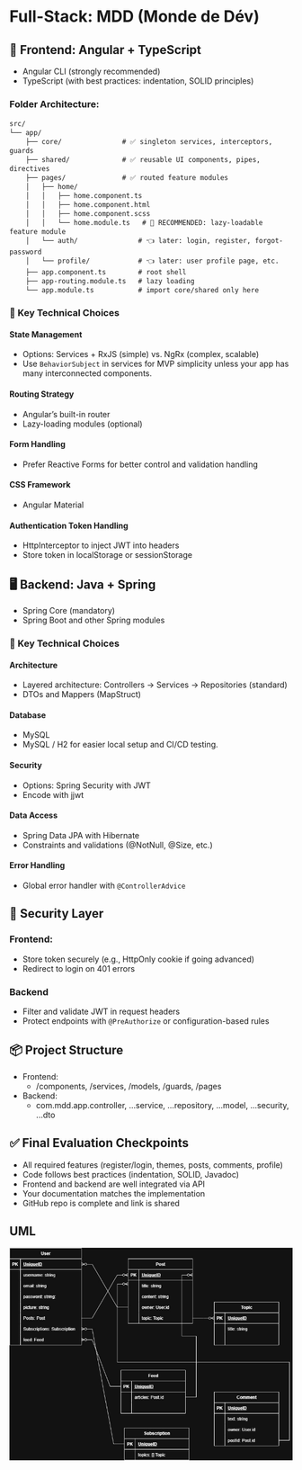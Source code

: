 # Full-Stack: MDD (Monde de Dév)

## 🔧 Frontend: Angular + TypeScript

- Angular CLI (strongly recommended)
- TypeScript (with best practices: indentation, SOLID principles)

### Folder Architecture:

```
src/
└── app/
    ├── core/               # ✅ singleton services, interceptors, guards
    ├── shared/             # ✅ reusable UI components, pipes, directives
    ├── pages/              # ✅ routed feature modules
    │   ├── home/
    │   │   ├── home.component.ts
    │   │   ├── home.component.html
    │   │   ├── home.component.scss
    │   │   └── home.module.ts   # 🔄 RECOMMENDED: lazy-loadable feature module
    │   └── auth/               # 👈 later: login, register, forgot-password
    │   └── profile/            # 👈 later: user profile page, etc.
    ├── app.component.ts        # root shell
    ├── app-routing.module.ts   # lazy loading
    └── app.module.ts           # import core/shared only here
```

### 📌 Key Technical Choices

#### State Management

- Options: Services + RxJS (simple) vs. NgRx (complex, scalable)
- Use `BehaviorSubject` in services for MVP simplicity unless your app has many interconnected components.

#### Routing Strategy

- Angular’s built-in router
- Lazy-loading modules (optional)

#### Form Handling

- Prefer Reactive Forms for better control and validation handling

#### CSS Framework

- Angular Material

#### Authentication Token Handling

- HttpInterceptor to inject JWT into headers
- Store token in localStorage or sessionStorage

## 🖥️ Backend: Java + Spring

- Spring Core (mandatory)
- Spring Boot and other Spring modules

### 📌 Key Technical Choices

#### Architecture

- Layered architecture: Controllers → Services → Repositories (standard)
- DTOs and Mappers (MapStruct)

#### Database

- MySQL
- MySQL / H2 for easier local setup and CI/CD testing.

#### Security

- Options: Spring Security with JWT
- Encode with jjwt

#### Data Access

- Spring Data JPA with Hibernate
- Constraints and validations (@NotNull, @Size, etc.)

#### Error Handling

- Global error handler with `@ControllerAdvice`

## 🔐 Security Layer

### Frontend:

- Store token securely (e.g., HttpOnly cookie if going advanced)
- Redirect to login on 401 errors

### Backend

- Filter and validate JWT in request headers
- Protect endpoints with `@PreAuthorize` or configuration-based rules

## 📦 Project Structure

- Frontend:
  - /components, /services, /models, /guards, /pages
- Backend:
  - com.mdd.app.controller, ...service, ...repository, ...model, ...security, ...dto

## ✅ Final Evaluation Checkpoints

- All required features (register/login, themes, posts, comments, profile)
- Code follows best practices (indentation, SOLID, Javadoc)
- Frontend and backend are well integrated via API
- Your documentation matches the implementation
- GitHub repo is complete and link is shared

## UML

![MDD diagram](/Monde-de-Dev-diagram.jpg)
